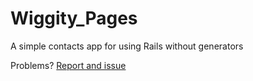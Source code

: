 Wiggity_Pages
==============

A simple contacts app for using Rails without generators

Problems? [Report and issue](http://github.com/freqn/wiggity_pages/issues/new)
